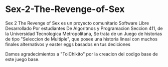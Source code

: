 # Sex-2-The-Revenge-of-Sex
Sex 2 The Revenge of Sex es un proyecto comunitario Software Libre Desarrollado Por estudiantes De Algoritmos y Programacion Seccion 411, 
de la Universidad Tecnologica Metropolitana, Se trata de un Juego de historias de tipo "Seleccion de Multiple", que posee una historia lineal 
con muchos finales alternativos y easter eggs basados en tus deciciones

Damos agradecimientos a "ToiChikito" por la creacion del codigo base de este juego base.
